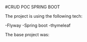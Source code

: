 #CRUD POC SPRING BOOT

The project is using the following tech:

-Flyway
-Spring boot
-thymeleaf


The base project was:


